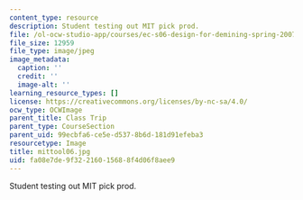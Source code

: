 ```yaml
---
content_type: resource
description: Student testing out MIT pick prod.
file: /ol-ocw-studio-app/courses/ec-s06-design-for-demining-spring-2007/fa08e7de9f32216015688f4d06f8aee9_mittool06.jpg
file_size: 12959
file_type: image/jpeg
image_metadata:
  caption: ''
  credit: ''
  image-alt: ''
learning_resource_types: []
license: https://creativecommons.org/licenses/by-nc-sa/4.0/
ocw_type: OCWImage
parent_title: Class Trip
parent_type: CourseSection
parent_uid: 99ecbfa6-ce5e-d537-8b6d-181d91efeba3
resourcetype: Image
title: mittool06.jpg
uid: fa08e7de-9f32-2160-1568-8f4d06f8aee9
---
```

Student testing out MIT pick prod.